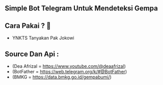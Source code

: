 Simple Bot Telegram Untuk Mendeteksi Gempa 
-

Cara Pakai ? 🤔
-

* YNKTS Tanyakan Pak Jokowi 

Source Dan Api : 
-
* (Dea Afrizal = https://www.youtube.com/@deaafrizal)
* (BotFather = https://web.telegram.org/k/#@BotFather)
* (BMKG = https://data.bmkg.go.id/gempabumi/)
